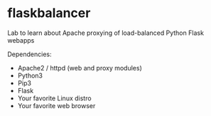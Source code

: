 # flaskbalancer
Lab to learn about Apache proxying of load-balanced Python Flask webapps

Dependencies: 
- Apache2 / httpd (web and proxy modules)
- Python3
- Pip3
- Flask
- Your favorite Linux distro
- Your favorite web browser
